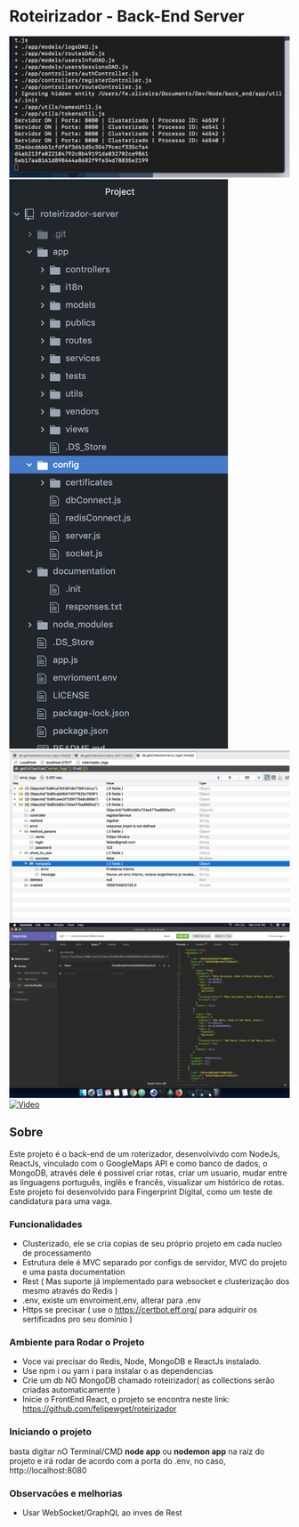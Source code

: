 # Roteirizador - Back-End Server

![Clusterized](./app/publics/assets/git/img1.png)
![Structure](./app/publics/assets/git/img2.png)
![Log in Mongo](./app/publics/assets/git/img3.png)
![Response Exemple 1](./app/publics/assets/git/img4.png)
[![Video](https://img.youtube.com/vi/B_R6xIhlJ20/0.jpg)](https://www.youtube.com/watch?v=B_R6xIhlJ20 "Apresentation")

## Sobre

Este projeto é o back-end de um roterizador, desenvolvivdo com NodeJs, ReactJs, vinculado com o GoogleMaps API e como banco de dados, o MongoDB, através dele é possivel criar rotas, criar um usuario, mudar entre as linguagens português, inglês e francês, visualizar um histórico de rotas. Este projeto foi desenvolvido para Fingerprint Digital, como um teste de candidatura para uma vaga.

### Funcionalidades

- Clusterizado, ele se cria copias de seu próprio projeto em cada nucleo de processamento
- Estrutura dele é MVC separado por configs de servidor, MVC do projeto e uma pasta documentation
- Rest ( Mas suporte já implementado para websocket e clusterização dos mesmo através do Redis )
- .env, existe um envroiment.env, alterar para .env
- Https se precisar ( use o https://certbot.eff.org/ para adquirir os sertificados pro seu dominio )

### Ambiente para Rodar o Projeto

- Voce vai precisar do Redis, Node, MongoDB e ReactJs instalado.
- Use npm i ou yarn i para instalar o as dependencias
- Crie um db NO MongoDB chamado roteirizador( as collections serão criadas automaticamente )
- Inicie o FrontEnd React, o projeto se encontra neste link: https://github.com/felipewget/roteirizador

### Iniciando o projeto

basta digitar nO Terminal/CMD <b>node app</b> ou <b>nodemon app</b> na raíz do projeto e irá rodar de acordo com a porta do .env, no caso, http://localhost:8080

### Observacōes e melhorias

- Usar WebSocket/GraphQL ao inves de Rest
